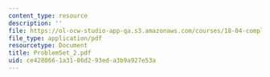 ```yaml
---
content_type: resource
description: ''
file: https://ol-ocw-studio-app-qa.s3.amazonaws.com/courses/18-04-complex-variables-with-applications-fall-1999/ce4280661a3186d293eda3b9a927e53a_ProblemSet_2.pdf
file_type: application/pdf
resourcetype: Document
title: ProblemSet_2.pdf
uid: ce428066-1a31-86d2-93ed-a3b9a927e53a
---
```

